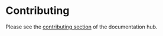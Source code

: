 # Contributing

Please see the [contributing section](https://www.cursorless.org/docs/contributing)
of the documentation hub.
